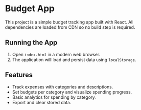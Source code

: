 # Budget App

This project is a simple budget tracking app built with React. All dependencies are loaded from CDN so no build step is required.

## Running the App

1. Open `index.html` in a modern web browser.
2. The application will load and persist data using `localStorage`.

## Features

- Track expenses with categories and descriptions.
- Set budgets per category and visualize spending progress.
- Basic analytics for spending by category.
- Export and clear stored data.

